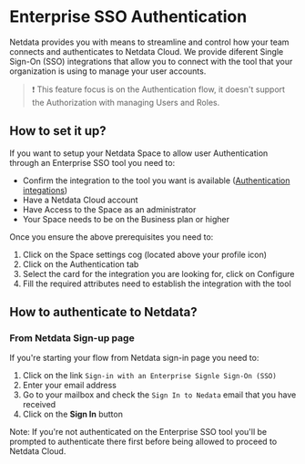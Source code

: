 # Enterprise SSO Authentication

Netdata provides you with means to streamline and control how your team connects and authenticates to Netdata Cloud. We provide
 diferent Single Sign-On (SSO) integrations that allow you to connect with the tool that your organization is using to manage your 
 user accounts.

 > ❗ This feature focus is on the Authentication flow, it doesn't support the Authorization with managing Users and Roles.


## How to set it up?

If you want to setup your Netdata Space to allow user Authentication through an Enterprise SSO tool you need to:
* Confirm the integration to the tool you want is available ([Authentication integations](https://learn.netdata.cloud/docs/netdata-cloud/authentication-&-authorization/cloud-authentication-&-authorization-integrations))
* Have a Netdata Cloud account
* Have Access to the Space as an administrator
* Your Space needs to be on the Business plan or higher

Once you ensure the above prerequisites you need to:
1. Click on the Space settings cog (located above your profile icon)
2. Click on the Authentication tab
3. Select the card for the integration you are looking for, click on Configure
4. Fill the required attributes need to establish the integration with the tool


## How to authenticate to Netdata?

### From Netdata Sign-up page

If you're starting your flow from Netdata sign-in page you need to:
1. Click on the link `Sign-in with an Enterprise Signle Sign-On (SSO)`
2. Enter your email address 
3. Go to your mailbox and check the `Sign In to Nedata` email that you have received
4. Click on the **Sign In** button

Note: If you're not authenticated on the Enterprise SSO tool you'll be prompted to authenticate there
first before being allowed to proceed to Netdata Cloud.
